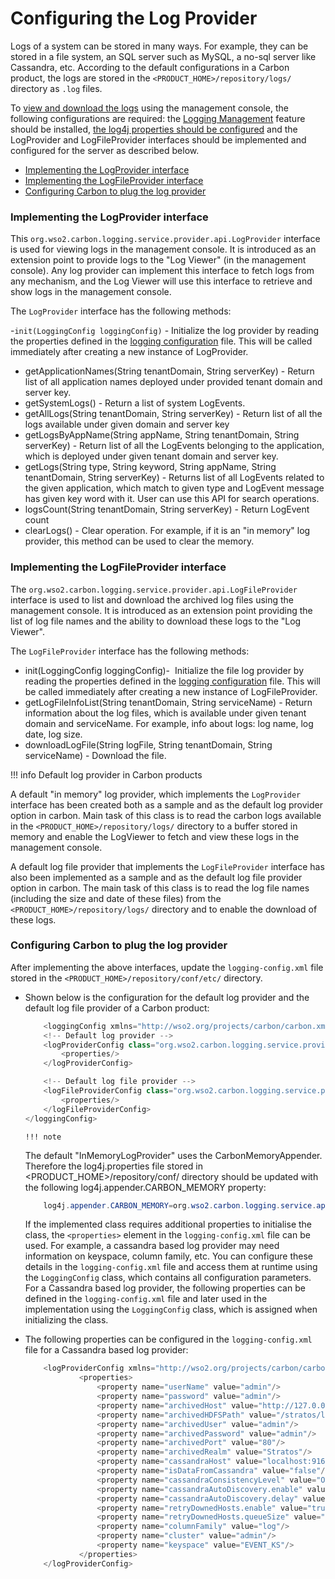 # Configuring the Log Provider

Logs of a system can be stored in many ways. For example, they can be stored in a file system, an SQL server such as MySQL, a no-sql server like Cassandra, etc. According to the default configurations in a Carbon product, the logs are stored in the `<PRODUCT_HOME>/repository/logs/` directory as `.log` files.

To [view and download the logs](https://docs.wso2.com/display/ADMIN44x/View+and+Download+Logs) using the management console, the following configurations are required: the [Logging Management](https://docs.wso2.com/display/ADMIN44x/Monitoring+Logs+using+Management+Console) feature should be installed, [the log4j properties should be configured](https://docs.wso2.com/display/ADMIN44x/Configuring+Log4j+Properties) and the LogProvider and LogFileProvider interfaces should be implemented and configured for the server as described below.

-   [Implementing the LogProvider interface](#ConfiguringtheLogProvider-ImplementingtheLogProviderinterface)
-   [Implementing the LogFileProvider interface](#ConfiguringtheLogProvider-ImplementingtheLogFileProviderinterface)
-   [Configuring Carbon to plug the log provider](#ConfiguringtheLogProvider-ConfiguringCarbontoplugthelogprovider)

### Implementing the LogProvider interface

This `org.wso2.carbon.logging.service.provider.api.LogProvider` interface is used for viewing logs in the management console. It is introduced as an extension point to provide logs to the "Log Viewer" (in the management console). Any log provider can implement this interface to fetch logs from any mechanism, and the Log Viewer will use this interface to retrieve and show logs in the management console.

The `LogProvider` interface has the following methods:

-`init(LoggingConfig loggingConfig)` - Initialize the log provider by reading the properties defined in the [logging configuration](#ConfiguringtheLogProvider-ConfigureLogProvidersinCarbonProducts) file. This will be called immediately after creating a new instance of LogProvider.
-   getApplicationNames(String tenantDomain, String serverKey) - Return list of all application names deployed under provided tenant domain and server key.
-   getSystemLogs() - Return a list of system LogEvents.
-   getAllLogs(String tenantDomain, String serverKey) - Return list of all the logs available under given domain and server key
-   getLogsByAppName(String appName, String tenantDomain, String serverKey) - Return list of all the LogEvents belonging to the application, which is deployed under given tenant domain and server key.
-   getLogs(String type, String keyword, String appName, String tenantDomain, String serverKey) - Returns list of all LogEvents related to the given application, which match to given type and LogEvent message has given key word with it. User can use this API for search operations.
-   logsCount(String tenantDomain, String serverKey) - Return LogEvent count
-   clearLogs() - Clear operation. For example, if it is an "in memory" log provider, this method can be used to clear the memory.

### Implementing the LogFileProvider interface

The `org.wso2.carbon.logging.service.provider.api.LogFileProvider` interface is used to list and download the archived log files using the management console. It is introduced as an extension point providing the list of log file names and the ability to download these logs to the "Log Viewer".

The `LogFileProvider` interface has the following methods:

-   init(LoggingConfig loggingConfig)-  Initialize the file log provider by reading the properties defined in the [logging configuration](#ConfiguringtheLogProvider-ConfigureLogProvidersinCarbonproducts) file. This will be called immediately after creating a new instance of LogFileProvider.
-   getLogFileInfoList(String tenantDomain, String serviceName) - Return information about the log files, which is available under given tenant domain and serviceName. For example, info about logs: log name, log date, log size.
-   downloadLogFile(String logFile, String tenantDomain, String serviceName) - Download the file.

!!! info
Default log provider in Carbon products

A default "in memory" log provider, which implements the `LogProvider` interface has been created both as a sample and as the default log provider option in carbon. Main task of this class is to read the carbon logs available in the `<PRODUCT_HOME>/repository/logs/` directory to a buffer stored in memory and enable the LogViewer to fetch and view these logs in the management console.

A default log file provider that implements the `LogFileProvider` interface has also been implemented as a sample and as the default log file provider option in carbon. The main task of this class is to read the log file names (including the size and date of these files) from the `<PRODUCT_HOME>/repository/logs/` directory and to enable the download of these logs.


### Configuring Carbon to plug the log provider

After implementing the above interfaces, update the `logging-config.xml` file stored in the `<PRODUCT_HOME>/repository/conf/etc/` directory.

-   Shown below is the configuration for the default log provider and the default log file provider of a Carbon product:

    ``` java
        <loggingConfig xmlns="http://wso2.org/projects/carbon/carbon.xml">
        <!-- Default log provider -->
        <logProviderConfig class="org.wso2.carbon.logging.service.provider.InMemoryLogProvider">
            <properties/>
        </logProviderConfig>

        <!-- Default log file provider -->
        <logFileProviderConfig class="org.wso2.carbon.logging.service.provider.FileLogProvider">
            <properties/>
        </logFileProviderConfig>
    </loggingConfig>
    ```
        !!! note
    The default "InMemoryLogProvider" uses the CarbonMemoryAppender. Therefore the log4j.properties file stored in &lt;PRODUCT\_HOME&gt;/repository/conf/ directory should be updated with the following log4j.appender.CARBON\_MEMORY property:

    ``` java
        log4j.appender.CARBON_MEMORY=org.wso2.carbon.logging.service.appender.CarbonMemoryAppender]
    ```


    If the implemented class requires additional properties to initialise the class, the `<properties>` element in the `logging-config.xml` file can be used. For example, a cassandra based log provider may need information on keyspace, column family, etc. You can configure these details in the `logging-config.xml` file and access them at runtime using the `LoggingConfig` class, which contains all configuration parameters. For a Cassandra based log provider, the following properties can be defined in the `logging-config.xml` file and later used in the implementation using the `LoggingConfig` class, which is assigned when initializing the class.

-   The following properties can be configured in the `logging-config.xml` file for a Cassandra based log provider:

    ``` java
        <logProviderConfig xmlns="http://wso2.org/projects/carbon/carbon.xml" class="org.wso2.carbon.logging.service.provider.CassandraLogProvider">
                <properties>
                    <property name="userName" value="admin"/>
                    <property name="password" value="admin"/>
                    <property name="archivedHost" value="http://127.0.0.1/logs/stratos/0/WSO2%20Stratos%20Manager/"/>
                    <property name="archivedHDFSPath" value="/stratos/logs"/>
                    <property name="archivedUser" value="admin"/>
                    <property name="archivedPassword" value="admin"/>
                    <property name="archivedPort" value="80"/>
                    <property name="archivedRealm" value="Stratos"/>
                    <property name="cassandraHost" value="localhost:9160"/>
                    <property name="isDataFromCassandra" value="false"/>
                    <property name="cassandraConsistencyLevel" value="ONE"/>
                    <property name="cassandraAutoDiscovery.enable" value="false"/>
                    <property name="cassandraAutoDiscovery.delay" value="1000"/>
                    <property name="retryDownedHosts.enable" value="true"/>
                    <property name="retryDownedHosts.queueSize" value="10"/>
                    <property name="columnFamily" value="log"/>
                    <property name="cluster" value="admin"/>
                    <property name="keyspace" value="EVENT_KS"/>
                </properties>
        </logProviderConfig>
    ```


